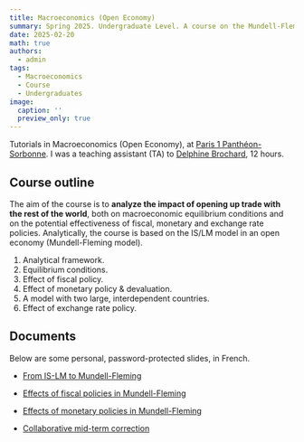 ```yaml
---
title: Macroeconomics (Open Economy)
summary: Spring 2025. Undergraduate Level. A course on the Mundell-Fleming model.
date: 2025-02-20
math: true
authors:
  - admin
tags:
  - Macroeconomics
  - Course
  - Undergraduates
image:
  caption: ''
  preview_only: true
---
```


Tutorials in Macroeconomics (Open Economy), at [Paris 1 Panthéon-Sorbonne](https://www.pantheonsorbonne.fr/). I was a teaching assistant (TA) to [Delphine Brochard](https://www.pantheonsorbonne.fr/page-perso/Delphine.Brochard@), 12 hours.

## Course outline
The aim of the course is to **analyze the impact of opening up trade with the rest of the world**, both on macroeconomic equilibrium conditions and on the potential effectiveness of fiscal, monetary and exchange rate policies. Analytically, the course is based on the IS/LM model in an open economy (Mundell-Fleming model).

1. Analytical framework.
2. Equilibrium conditions.
3. Effect of fiscal policy.
4. Effect of monetary policy & devaluation.
5. A model with two large, interdependent countries.
6. Effect of exchange rate policy.

## Documents

Below are some personal, password-protected slides, in French.

[comment]: # (Password: OM2025)

- <div style="display: flex; align-items: center; gap: 10px;">
        <a class="btn btn-outline-success" href="/documents/courses-doc/open-macroeconomics/slides-TD2_protected.pdf"> From IS-LM to Mundell-Fleming </a>
</div>

- <div style="display: flex; align-items: center; gap: 10px;">
        <a class="btn btn-outline-success" href="/documents/courses-doc/open-macroeconomics/slides-TD3_protected.pdf"> Effects of fiscal policies in Mundell-Fleming </a>
</div>

- <div style="display: flex; align-items: center; gap: 10px;">
        <a class="btn btn-outline-success" href="/documents/courses-doc/open-macroeconomics/slides-TD4_protected.pdf"> Effects of monetary policies in Mundell-Fleming </a>
</div>

- <div style="display: flex; align-items: center; gap: 10px;">
        <a class="btn btn-outline-success" href="/documents/courses-doc/open-macroeconomics/seance-5-avec-wooclap_protected.pdf"> Collaborative mid-term correction </a>
</div>

